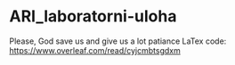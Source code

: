 # ARI_laboratorni-uloha
Please, God save us and give us a lot patiance 
LaTex code:
https://www.overleaf.com/read/cyjcmbtsgdxm
